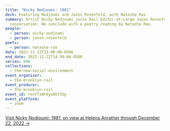 ```yaml
---
title: "Nicky Nodjoumi: 1981"
deck: Featuring Nodjoumi and Jason Rosenfeld, with Natasha Rao
summary: Artist Nicky Nodjoumi joins Rail Editor-at-Large Jason Rosenfeld for a
  conversation. We conclude with a poetry reading by Natasha Rao.
people:
  - person: nicky-nodjoumi
  - person: jason-rosenfeld
poets:
  - person: natasha-rao
date: 2022-11-22T13:00:00-0500
end_date: 2022-11-22T14:30:00-0500
series: 696
collections:
  - the-new-social-environment
event_organizer:
  - the-brooklyn-rail
event_producer:
  - the-brooklyn-rail
event_id: recFTzWF0ya8bY3Sp
event_platform:
  - zoom
---
```

[V﻿isit Nicky Nodjoumi: *1981*, on view at Helena Anrather through December 22, 2022 →](https://helenaanrather.com/exhibition/1981/)